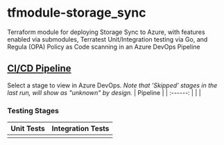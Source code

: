 # tfmodule-storage_sync
Terraform module for deploying Storage Sync to Azure, with features enabled via submodules, Terratest Unit/Integration testing via Go, and Regula (OPA) Policy as Code scanning in an Azure DevOps Pipeline
## [CI/CD Pipeline]()
Select a stage to view in Azure DevOps. *Note that 'Skipped' stages in the last run, will show as "unknown" by design.*
| Pipeline |
| :------: |
|          |
### Testing Stages
| Unit Tests | Integration Tests |
| :--------: | :---------------: |
|            |                   |